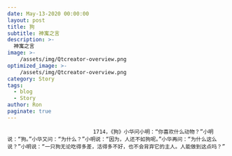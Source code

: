 ```yaml
---
date: May-13-2020 00:00:00
layout: post
title: 狗
subtitle: 神寓之言
description: >-
  神寓之言
image: >-
    /assets/img/Qtcreator-overview.png
optimized_image: >-
    /assets/img/Qtcreator-overview.png
category: Story
tags:
  - blog
  - Story
author: Ron
paginate: true
---
```


							　　1714，《狗》小华问小明：“你喜欢什么动物？”小明说：“狗。”小华又问：“为什么？”小明说：“因为，人还不如狗呢。”小华再问：“为什么这么说？”小明说：“一只狗无论吃得多差，活得多不好，也不会背弃它的主人。人能做到这点吗？”
							
							
						